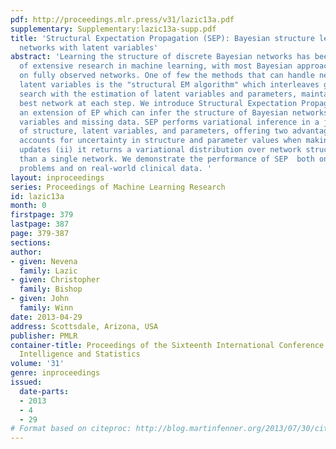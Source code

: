 ```yaml
---
pdf: http://proceedings.mlr.press/v31/lazic13a.pdf
supplementary: Supplementary:lazic13a-supp.pdf
title: 'Structural Expectation Propagation (SEP): Bayesian structure learning for
  networks with latent variables'
abstract: 'Learning the structure of discrete Bayesian networks has been the subject
  of extensive research in machine learning, with most Bayesian approaches focusing
  on fully observed networks. One of few the methods that can handle networks with
  latent variables is the "structural EM algorithm" which interleaves greedy structure
  search with the estimation of latent variables and parameters, maintaining a single
  best network at each step. We introduce Structural Expectation Propagation (SEP),
  an extension of EP which can infer the structure of Bayesian networks having latent
  variables and missing data. SEP performs variational inference in a joint model
  of structure, latent variables, and parameters, offering two advantages: (i) it
  accounts for uncertainty in structure and parameter values when making local distribution
  updates (ii) it returns a variational distribution over network structures rather
  than a single network. We demonstrate the performance of SEP  both on synthetic
  problems and on real-world clinical data. '
layout: inproceedings
series: Proceedings of Machine Learning Research
id: lazic13a
month: 0
firstpage: 379
lastpage: 387
page: 379-387
sections: 
author:
- given: Nevena
  family: Lazic
- given: Christopher
  family: Bishop
- given: John
  family: Winn
date: 2013-04-29
address: Scottsdale, Arizona, USA
publisher: PMLR
container-title: Proceedings of the Sixteenth International Conference on Artificial
  Intelligence and Statistics
volume: '31'
genre: inproceedings
issued:
  date-parts:
  - 2013
  - 4
  - 29
# Format based on citeproc: http://blog.martinfenner.org/2013/07/30/citeproc-yaml-for-bibliographies/
---
```

